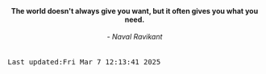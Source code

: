 
<div align="center"><b><span>The world doesn't always give you want, but it often gives you what you need.</span></b><br><br><i> - Naval Ravikant</i></div>
<br><br><kbd>Last updated:Fri Mar  7 12:13:41 2025</kbd>